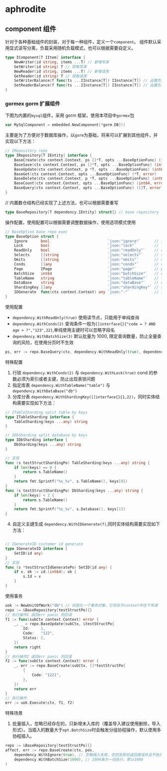 # aphrodite

## component 组件

针对于各种基础组件的封装，对于每一种组件，定义一个`component`。
组件默认采用显式读写分离，负载采用随机负载模式，也可以根据需要自定义。

```go
type IComponent[T IItem] interface {
	NewWriter(id string, items ...T) // 新增写库
	GetWriter(id string) T // 获取写库
	NewReader(id string, items ...T) // 新增读库
	GetReader(id string) T // 获取读库
	SetWriterBalance(f func(ts ...IInstance[T]) IInstance[T]) // 设置负载均衡
	SetReaderBalance(f func(ts ...IInstance[T]) IInstance[T]) // 设置负载均衡
}
```

### gormex gorm 扩展组件

下图为内置的`mysql`组件，采用 gorm 框架，使用本项目中`gormex`包

```go
var MySqlComponent = embedded.NewComponent[*gorm.DB]()
```

主要是为了方便对于数据库操作，以`gorm`为基础，将来可以扩展到其他组件，并实现以下方法：

```go
// IRepository repo
type IRepository[T IEntity] interface {
	BaseCreate(ctx context.Context, ps []*T, opts ...BaseOptionFunc) (int64, error)
	BaseSave(ctx context.Context, ps []*T, opts ...BaseOptionFunc) (int64, error)
	BaseUpdate(ctx context.Context, p *T, opts ...BaseOptionFunc) (int64, error)
	BaseGet(ctx context.Context, opts ...BaseOptionFunc) (*T, error)
	BaseDelete(ctx context.Context, p *T, opts ...BaseOptionFunc) (int64, error)
	BaseCount(ctx context.Context, opts ...BaseOptionFunc) (int64, error)
	BaseQuery(ctx context.Context, opts ...BaseOptionFunc) ([]T, error)
}
```

// 内置数仓结构已经实现了上述方法，也可以根据需要重写

```go
type BaseRepository[T dependency.IEntity] struct{} // base repository
```

操作配置，使用配置可以根据需要调整数据操作，使用选项模式使用

```go
// BaseOption base repo exec
type BaseOption struct {
	Ignore      bool                          `json:"ignore"`      // ignore if exist
	Lock        bool                          `json:"lock"`        // lock row
	ReadOnly    bool                          `json:"readOnly"`    // read only
	Selects     []string                      `json:"selects"`     // select fields
	Omits       []string                      `json:"omits"`       // omit fields select omit
	Conds       []any                         `json:"conds"`       // conds where
	Page        IPage                         `json:"page"`        // page
	BatchSize   int64                         `json:"batchSize"`   // exec by batch
	TableName   string                        `json:"tableName"`   // table name
	DataBase    string                        `json:"dataBase"`    // db name
	ShardingKey []any                         `json:"shardingKey"` // sharding key
	IDGenerate  func(ctx context.Context) any `json:"-"`           // id generate func
}
```

使用配置

- `dependency.WithReadOnly(true)` 使用读节点，只能用于单纯查询
- `dependency.WithConds(2)` 查询条件一般为`[]interface{}{"code = ? AND age > ?","123",22}`,单纯使用主键时可以忽略字段名
- `dependency.WithBatchSize(3)` 默认批量为 1000, 限定查询数量，防止全量查询的风险，在使用分页时不生效

```go
ps, err := repo.BaseQuery(ctx, dependency.WithReadOnly(true), dependency.WithConds(2), dependency.WithBatchSize(3))
```

特殊配置

1. 行锁 `dependency.WithConds(2)` 与 `dependency.WithLock(true)` cond 的参数必须为索引或者主键，防止出现表锁问题
2. 指定库表 `dependency.WithTableName("table")` 与 `dependency.WithDataBase("db")`
3. 分库分表 `dependency.WithShardingKey([]interface{}{1,2})`，同时实体结构需要实现如下方法：

```go
// ITableSharding split table by keys
type ITableSharding interface {
	TableSharding(keys ...any) string
}

// IDbSharding split database by keys
type IDbSharding interface {
	DbSharding(keys ...any) string
}

// 实现
func (s testStructShardingPo) TableSharding(keys ...any) string {
	if len(keys) == 0 {
		return s.TableName()
	}
	return fmt.Sprintf("%s_%v", s.TableName(), keys[0])
}
func (s testStructShardingPo) DbSharding(keys ...any) string {
	if len(keys) < 2 {
		return s.TableName()
	}
	return fmt.Sprintf("%s_%v", s.Database(), keys[1])
}

```

4. 自定义主键生成 `dependency.WithIDGenerate(f)`,同时实体结构需要实现如下方法：

```go

// IGenerateID customer id generate
type IGenerateID interface {
	SetID(id any)
}
// 实现
func (s *testStructIdGeneratePo) SetID(id any) {
	if v, ok := id.(int64); ok {
		s.Id = v
	}
}
```

使用事务

```go
uok := NewUnitOfWork("db") // 初始化一个事务对象，它将存于context中往下传递
repo := &BaseRepository[testStructPo]{}
// 执行操作1 返回err panic 则回滚
f1 := func(subCtx context.Context) error {
	_, _ = repo.BaseUpdate(subCtx, &testStructPo{
		Id:     1,
		Code:   "122",
		Status: 2,
	})
	return right
}
// 执行操作2 返回err panic 则回滚
f2 := func(subCtx context.Context) error {
	_, err := repo.BaseCreate(subCtx, []*testStructPo{
		{
			Code: "1221",
		},
	})
	return err
}
// 执行操作
err := uok.Execute(ctx, f1, f2)
```

特殊场景

1. 批量插入，忽略已经存在的，只新增未入库的（覆盖导入建议使用删除，导入形式）。当插入的数量大于`opt.BatchSize`时会触发分组协程操作，默认使用多协程插入。

```go
repo := &BaseRepository[testStructPo]{}
affect, err := repo.BaseCreate(ctx, pos,
    dependency.WithIgnore(true), // 忽略插入失败，否则失败则返回错误并且不执行下去
	dependency.WithBatchSize(1000), // 1000条为一组执行，默认1000
)
```

